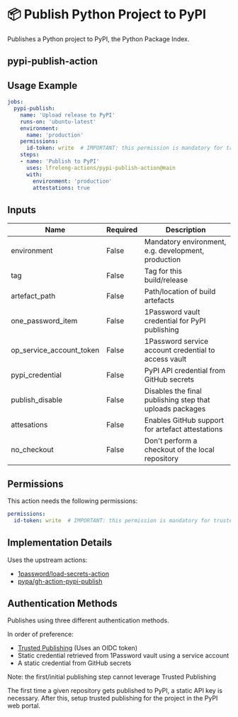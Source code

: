 <!--
# SPDX-License-Identifier: Apache-2.0
# SPDX-FileCopyrightText: 2025 The Linux Foundation
-->

# 📦 Publish Python Project to PyPI

Publishes a Python project to PyPI, the Python Package Index.

## pypi-publish-action

## Usage Example

<!-- markdownlint-disable MD046 -->

```yaml
jobs:
  pypi-publish:
    name: 'Upload release to PyPI'
    runs-on: 'ubuntu-latest'
    environment:
      name: 'production'
    permissions:
      id-token: write  # IMPORTANT: this permission is mandatory for trusted publishing
    steps:
    - name: 'Publish to PyPI'
      uses: lfreleng-actions/pypi-publish-action@main
      with:
        environment: 'production'
        attestations: true
```

<!-- markdownlint-enable MD046 -->

## Inputs

<!-- markdownlint-disable MD013 -->

| Name                     | Required | Description                                              |
| ------------------------ | -------- | -------------------------------------------------------- |
| environment              | False    | Mandatory environment, e.g. development, production      |
| tag                      | False    | Tag for this build/release                               |
| artefact_path            | False    | Path/location of build artefacts                         |
| one_password_item        | False    | 1Password vault credential for PyPI publishing           |
| op_service_account_token | False    | 1Password service account credential to access vault     |
| pypi_credential          | False    | PyPI API credential from GitHub secrets                  |
| publish_disable          | False    | Disables the final publishing step that uploads packages |
| attesations              | False    | Enables GitHub support for artefact attestations         |
| no_checkout              | False    | Don't perform a checkout of the local repository         |

<!-- markdownlint-enable MD013 -->

## Permissions

This action needs the following permissions:

```yaml
permissions:
  id-token: write  # IMPORTANT: this permission is mandatory for trusted publishing
```

## Implementation Details

Uses the upstream actions:

- [1password/load-secrets-action](https://github.com/1password/load-secrets-action)
- [pypa/gh-action-pypi-publish](https://github.com/pypa/gh-action-pypi-publish)

## Authentication Methods

Publishes using three different authentication methods.

In order of preference:

- [Trusted Publishing][Trusted Publishing] (Uses an OIDC token)
- Static credential retrieved from 1Password vault using a service account
- A static credential from GitHub secrets

Note: the first/initial publishing step cannot leverage Trusted Publishing

The first time a given repository gets published to PyPI, a static API key
is necessary. After this, setup trusted publishing for the project in the
PyPI web portal.

[Trusted Publishing]: https://docs.pypi.org/trusted-publishers/
